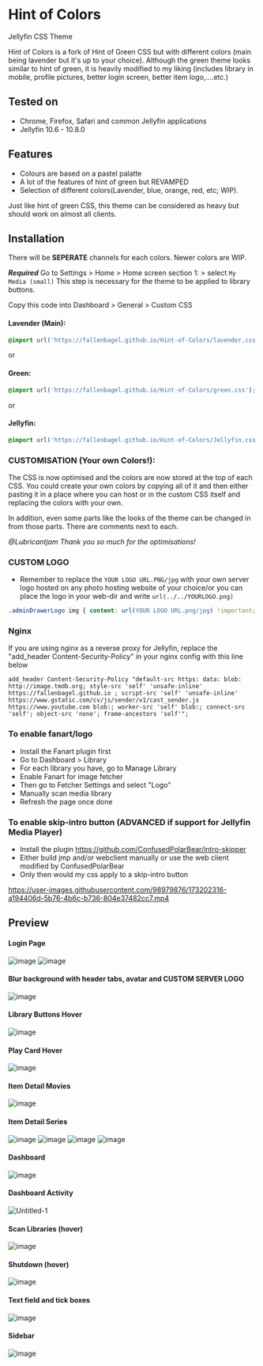 # Hint of Colors
Jellyfin CSS Theme

Hint of Colors is a fork of Hint of Green CSS but with different colors (main being lavender but it's up to your choice). Although the green theme looks similar to hint of green, it is heavily modified to my liking (includes library in mobile, profile pictures, better login screen, better item logo,....etc.)


## Tested on
- Chrome, Firefox, Safari and common Jellyfin applications
- Jellyfin 10.6 - 10.8.0

## Features
- Colours are based on a pastel palatte
- A lot of the features of hint of green but REVAMPED
- Selection of different colors(Lavender, blue, orange, red, etc; WIP).

Just like hint of green CSS, this theme can be considered as heavy but should work on almost all clients.

## Installation
There will be **SEPERATE** channels for each colors. Newer colors are WIP.

**_Required_** Go to Settings > Home > Home screen section 1: > select `My Media (small)`
This step is necessary for the theme to be applied to library buttons.

Copy this code into Dashboard > General > Custom CSS
#### Lavender (Main):
```css
@import url('https://fallenbagel.github.io/Hint-of-Colors/lavender.css');
```
or
#### Green:
```css
@import url('https://fallenbagel.github.io/Hint-of-Colors/green.css');
```
or
#### Jellyfin:
```css
@import url('https://fallenbagel.github.io/Hint-of-Colors/Jellyfin.css');
```

### CUSTOMISATION (Your own Colors!):
The CSS is now optimised and the colors are now stored at the top of each CSS. You could create your own colors by copying all of it and then either pasting it in a place where you can host or in the custom CSS itself and replacing the colors with your own. 

In addition, even some parts like the looks of the theme can be changed in from those parts. There are comments next to each.

_@Lubricantjam Thank you so much for the optimisations!_

### CUSTOM LOGO 
- Remember to replace the `YOUR LOGO URL.PNG/jpg` with your own server logo hosted on any photo hosting website of your choice/or you can place the logo in your web-dir and write `url(../../YOURLOGO.png)`
```css
.adminDrawerLogo img { content: url(YOUR LOGO URL.png/jpg) !important; } imgLogoIcon { content: url(YOUR LOGO URL.png/jpg) !important; } .pageTitleWithLogo { background-image: url(YOUR LOGO URL.png/jpg) !important; }
```

### Nginx
If you are using nginx as a reverse proxy for Jellyfin, replace the "add_header Content-Security-Policy" in your nginx config with this line below
```
add_header Content-Security-Policy "default-src https: data: blob: http://image.tmdb.org; style-src 'self' 'unsafe-inline' https://fallenbagel.github.io ; script-src 'self' 'unsafe-inline' https://www.gstatic.com/cv/js/sender/v1/cast_sender.js https://www.youtube.com blob:; worker-src 'self' blob:; connect-src 'self'; object-src 'none'; frame-ancestors 'self'";
```

### To enable fanart/logo
- Install the Fanart plugin first
- Go to Dashboard > Library
- For each library you have, go to Manage Library
- Enable Fanart for image fetcher
- Then go to Fetcher Settings and select "Logo"
- Manually scan media library
- Refresh the page once done

### To enable skip-intro button (ADVANCED if support for Jellyfin Media Player)
- Install the plugin https://github.com/ConfusedPolarBear/intro-skipper
- Either build jmp and/or webclient manually or use the web client modified by ConfusedPolarBear
- Only then would my css apply to a skip-intro button

https://user-images.githubusercontent.com/98979876/173202316-a194406d-5b76-4b6c-b736-804e37482cc7.mp4

## Preview
#### Login Page
![image](https://user-images.githubusercontent.com/98979876/173200609-43064591-fec9-4fb5-b8fe-2fd2a31d59da.png)
![image](https://user-images.githubusercontent.com/98979876/173200640-35b261ec-4921-40ae-aa77-fd591796e1e6.png)

#### Blur background with header tabs, avatar and CUSTOM SERVER LOGO
![image](https://user-images.githubusercontent.com/98979876/173200722-e8859932-cb5b-46e6-938c-357a5db0be9b.png)

#### Library Buttons Hover
![image](https://user-images.githubusercontent.com/98979876/173200743-c235679a-c819-4ce9-883e-17110dce0b32.png)

#### Play Card Hover
![image](https://user-images.githubusercontent.com/98979876/173200750-0c3a5fa0-5697-454f-a953-4e60a6c96463.png)

#### Item Detail Movies
![image](https://user-images.githubusercontent.com/98979876/174671925-c4870984-8578-419d-af73-1f2d8d7bd3f5.png)

#### Item Detail Series
![image](https://user-images.githubusercontent.com/98979876/174671661-27f0a595-a992-4bdc-8687-6e6439e91670.png)
![image](https://user-images.githubusercontent.com/98979876/174671879-525375f7-904d-4c28-b7e2-129d41ce242f.png)
![image](https://user-images.githubusercontent.com/98979876/174671783-a00c1d4b-bd7b-47da-88f4-847b418565e4.png)
![image](https://user-images.githubusercontent.com/98979876/174671806-195cf22a-33ca-4cb9-a9bf-fd5514df16ed.png)


#### Dashboard
![image](https://user-images.githubusercontent.com/98979876/173200966-2432e179-56b1-4306-8f71-8b22e6e244ca.png)

#### Dashboard Activity
![Untitled-1](https://user-images.githubusercontent.com/98979876/173200833-9a380603-8ca1-4bad-8f4d-64f8e75f6f57.png)

#### Scan Libraries (hover)
![image](https://user-images.githubusercontent.com/98979876/173200968-018c5391-0d13-4aca-a4da-8e1fbc7a6083.png)

#### Shutdown (hover)
![image](https://user-images.githubusercontent.com/98979876/173200972-cd51fe50-2c92-40c3-8922-2712ede37879.png)

#### Text field and tick boxes
![image](https://user-images.githubusercontent.com/98979876/173200992-54c07c53-725c-44a4-95d5-912af9606150.png)

#### Sidebar
![image](https://user-images.githubusercontent.com/98979876/173200997-f7c8bd99-047a-4fc6-b816-71cbdd7a7da9.png)

